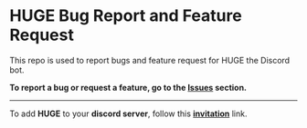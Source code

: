 # HUGE Bug Report and Feature Request
This repo is used to report bugs and feature request for HUGE the Discord bot.

**To report a bug or request a feature, go to the [Issues](https://github.com/Blad3Mak3r/HUGE-B.R.-F.R./issues) section.**

- - -

To add **HUGE** to your **discord server**, follow this **[invitation][1]** link.

[1]: https://discordapp.com/oauth2/authorize?client_id=634154640610426900&permissions=806642769&scope=bot
